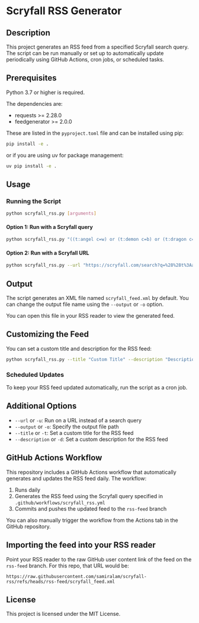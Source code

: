 # Scryfall RSS Generator

## Description

This project generates an RSS feed from a specified Scryfall search query. The script can be run manually or set up to automatically update periodically using GitHub Actions, cron jobs, or scheduled tasks.

## Prerequisites

Python 3.7 or higher is required.

The dependencies are:
- requests >= 2.28.0
- feedgenerator >= 2.0.0

These are listed in the `pyproject.toml` file and can be installed using pip:

```bash
pip install -e .
```

or if you are using uv for package management:

```bash
uv pip install -e .
```

## Usage

### Running the Script

```bash
python scryfall_rss.py [arguments]
```

#### Option 1: Run with a Scryfall query

```bash
python scryfall_rss.py "((t:angel c=w) or (t:demon c=b) or (t:dragon c=r) or (t:sphinx c=u) or (t:wurm c=g)) not:reprint order:released"
```

#### Option 2: Run with a Scryfall URL

```bash
python scryfall_rss.py --url "https://scryfall.com/search?q=%28%28t%3Aangel+c%3Dw%29+or+%28t%3Ademon+c%3Db%29+or+%28t%3Adragon+c%3Dr%29+or+%28t%3Asphinx+c%3Du%29+or+%28t%3Awurm+c%3Dg%29%29+not%3Areprint+order%3Areleased&order=name"
```


## Output

The script generates an XML file named `scryfall_feed.xml` by default. You can change the output file name using the `--output` or `-o` option.

You can open this file in your RSS reader to view the generated feed.

## Customizing the Feed

You can set a custom title and description for the RSS feed:

```bash
python scryfall_rss.py --title "Custom Title" --description "Description of the RSS feed"
```

### Scheduled Updates

To keep your RSS feed updated automatically, run the script as a cron job.

## Additional Options

- `--url` or `-u`: Run on a URL instead of a search query
- `--output` or `-o`: Specify the output file path
- `--title` or `-t`: Set a custom title for the RSS feed
- `--description` or `-d`: Set a custom description for the RSS feed

## GitHub Actions Workflow

This repository includes a GitHub Actions workflow that automatically generates and updates the RSS feed daily. The workflow:

1. Runs daily
2. Generates the RSS feed using the Scryfall query specified in `.github/workflows/scryfall_rss.yml`
3. Commits and pushes the updated feed to the `rss-feed` branch

You can also manually trigger the workflow from the Actions tab in the GitHub repository.

## Importing the feed into your RSS reader

Point your RSS reader to the raw GitHub user content link of the feed on the `rss-feed` branch. For this repo, that URL would be:

```
https://raw.githubusercontent.com/samiralam/scryfall-rss/refs/heads/rss-feed/scryfall_feed.xml
```

## License

This project is licensed under the MIT License.